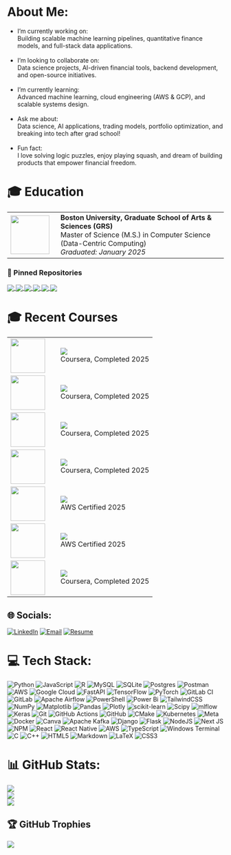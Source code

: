 # About Me:
- I’m currently working on:<br>Building scalable machine learning pipelines, quantitative finance models, and full-stack data applications.<br><br>
- I’m looking to collaborate on:<br>Data science projects, AI-driven financial tools, backend development, and open-source initiatives.<br><br>
- I’m currently learning:<br>Advanced machine learning, cloud engineering (AWS & GCP), and scalable systems design.<br><br>
- Ask me about:<br>Data science, AI applications, trading models, portfolio optimization, and breaking into tech after grad school!<br><br>
- Fun fact:<br>I love solving logic puzzles, enjoy playing squash, and dream of building products that empower financial freedom.
# 🎓 Education

<table>
  <tr>
    <td width="100px">
      <img src="https://i.postimg.cc/9MF7pYvx/BU.png" width="90px">
    </td>
    <td>
      <b>Boston University, Graduate School of Arts & Sciences (GRS)</b><br/>
      Master of Science (M.S.) in Computer Science (Data-Centric Computing)<br/>
      <i>Graduated: January 2025</i>
    </td>
  </tr>
</table>

### 📌 Pinned Repositories

<a href="https://github.com/AruneshDev/Deep-Learning-Approach-to-IMO-Problem-Solving-in-AIMO-Competition">
  <img align="center" src="https://github-readme-stats.vercel.app/api/pin/?username=AruneshDev&repo=Deep-Learning-Approach-to-IMO-Problem-Solving-in-AIMO-Competition&theme=dark" />
</a>

<a href="https://github.com/AruneshDev/Epidemic-Engine-Data-Engineering-Project">
  <img align="center" src="https://github-readme-stats.vercel.app/api/pin/?username=AruneshDev&repo=Epidemic-Engine-Data-Engineering-Project&theme=dark" />
</a>

<a href="https://github.com/AruneshDev/Automated-Trading-System-Kalshi-Weather-Model">
  <img align="center" src="https://github-readme-stats.vercel.app/api/pin/?username=AruneshDev&repo=Automated-Trading-System-Kalshi-Weather-Model&theme=dark" />
</a>

<a href="https://github.com/AruneshDev/quant-portfolio-dashboard">
  <img align="center" src="https://github-readme-stats.vercel.app/api/pin/?username=AruneshDev&repo=quant-portfolio-dashboard&theme=dark" />
</a>

<a href="https://github.com/AruneshDev/Cloud-Access-Monitoring-Dashboard">
  <img align="center" src="https://github-readme-stats.vercel.app/api/pin/?username=AruneshDev&repo=Cloud-Access-Monitoring-Dashboard&theme=dark" />
</a>

<a href="https://github.com/AruneshDev/Netflix-Dashboard-User-Subscription-and-Revenue">
  <img align="center" src="https://github-readme-stats.vercel.app/api/pin/?username=AruneshDev&repo=Netflix-Dashboard-User-Subscription-and-Revenue&theme=dark" />
</a>

# 🎓 Recent Courses

<table>
  <tr>
    <td width="100px">
      <img src="https://i.postimg.cc/44YxCq4s/Meta.png" width="80px">
    </td>
    <td>
      <a href="https://www.coursera.org/professional-certificates/meta-back-end-developer">
        <img src="https://img.shields.io/badge/Meta%20Back--End%20Developer-0064E0?style=for-the-badge&logo=meta&logoColor=white">
      </a><br/>
      Coursera, Completed 2025
    </td>
  </tr>
  <tr>
    <td width="100px">
      <img src="https://i.postimg.cc/J0gwMR8J/wharton.jpg" width="80px">
    </td>
    <td>
      <a href="https://www.coursera.org/specializations/finance-quantitative-modeling-analysts">
        <img src="https://img.shields.io/badge/Finance%20%26%20Quantitative%20Modeling-003366?style=for-the-badge&logo=university-of-pennsylvania&logoColor=white">
      </a><br/>
      Coursera, Completed 2025
    </td>
  </tr>
  <tr>
    <td width="100px">
      <img src="https://upload.wikimedia.org/wikipedia/commons/5/51/IBM_logo.svg" width="80px">
    </td>
    <td>
      <a href="https://www.coursera.org/professional-certificates/ibm-data-science">
        <img src="https://img.shields.io/badge/IBM%20Data%20Science-054ADA?style=for-the-badge&logo=ibm&logoColor=white">
      </a><br/>
      Coursera, Completed 2025
    </td>
  </tr>
  <tr>
    <td width="100px">
      <img src="https://upload.wikimedia.org/wikipedia/commons/5/51/IBM_logo.svg" width="80px">
    </td>
    <td>
      <a href="https://www.coursera.org/professional-certificates/ibm-data-analyst">
        <img src="https://img.shields.io/badge/IBM%20Data%20Analyst-054ADA?style=for-the-badge&logo=ibm&logoColor=white">
      </a><br/>
      Coursera, Completed 2025
    </td>
  </tr>
  <tr>
    <td width="100px">
      <img src="https://upload.wikimedia.org/wikipedia/commons/9/93/Amazon_Web_Services_Logo.svg" width="80px">
    </td>
    <td>
      <a href="https://www.coursera.org/learn/aws-certified-ai-practitioner">
        <img src="https://i.postimg.cc/QtMBc8Wv/AWS-Certified-AI-Practitioner-badge-150x150-bb2bb1cae960f5ee8b93d3e2ccc9dd64bff29180.png">
      </a><br/>
      AWS Certified 2025
    </td>
  </tr>
  <tr>
    <td width="100px">
      <img src="https://upload.wikimedia.org/wikipedia/commons/9/93/Amazon_Web_Services_Logo.svg" width="80px">
    </td>
    <td>
      <a href="https://www.coursera.org/learn/aws-cloud-practitioner-essentials">
        <img src="https://i.postimg.cc/CxPpzwSR/AWS-Certified-Cloud-Practitioner-badge-150x150-17da917fbddc5383838d9f8209d2030c8d99f31e.png">
      </a><br/>
      AWS Certified 2025
    </td>
  </tr>
  <tr>
    <td width="100px">
      <img src="https://i.postimg.cc/8zLCK0dw/GCP.png" width="80px">
    </td>
    <td>
      <a href="https://www.coursera.org/specializations/from-data-to-insights-google-cloud-platform">
        <img src="https://img.shields.io/badge/GCP%20Data%20Insights-4285F4?style=for-the-badge&logo=google-cloud&logoColor=white">
      </a><br/>
      Coursera, Completed 2025
    </td>
  </tr>
</table>


## 🌐 Socials:
[![LinkedIn](https://img.shields.io/badge/LinkedIn-%230077B5.svg?logo=linkedin&logoColor=white)](https://linkedin.com/in/arunesh-kumar-lal) 
[![Email](https://img.shields.io/badge/Email-D14836?logo=gmail&logoColor=white)](mailto:aklal@bu.edu) 
[![Resume](https://img.shields.io/badge/Resume-%2300C4CC.svg?logo=read-the-docs&logoColor=white)](https://www.datascienceportfol.io/static/pdf_uploads/cvs/Data_Science_Resume_Arunesh_Kumar_Lal.pdf)

# 💻 Tech Stack:
![Python](https://img.shields.io/badge/python-3670A0?style=for-the-badge&logo=python&logoColor=ffdd54) ![JavaScript](https://img.shields.io/badge/javascript-%23323330.svg?style=for-the-badge&logo=javascript&logoColor=%23F7DF1E) ![R](https://img.shields.io/badge/r-%23276DC3.svg?style=for-the-badge&logo=r&logoColor=white) ![MySQL](https://img.shields.io/badge/mysql-4479A1.svg?style=for-the-badge&logo=mysql&logoColor=white) ![SQLite](https://img.shields.io/badge/sqlite-%2307405e.svg?style=for-the-badge&logo=sqlite&logoColor=white) ![Postgres](https://img.shields.io/badge/postgres-%23316192.svg?style=for-the-badge&logo=postgresql&logoColor=white) ![Postman](https://img.shields.io/badge/Postman-FF6C37?style=for-the-badge&logo=postman&logoColor=white) ![AWS](https://img.shields.io/badge/AWS-%23FF9900.svg?style=for-the-badge&logo=amazon-aws&logoColor=white) ![Google Cloud](https://img.shields.io/badge/GoogleCloud-%234285F4.svg?style=for-the-badge&logo=google-cloud&logoColor=white) ![FastAPI](https://img.shields.io/badge/FastAPI-005571?style=for-the-badge&logo=fastapi) ![TensorFlow](https://img.shields.io/badge/TensorFlow-%23FF6F00.svg?style=for-the-badge&logo=TensorFlow&logoColor=white) ![PyTorch](https://img.shields.io/badge/PyTorch-%23EE4C2C.svg?style=for-the-badge&logo=PyTorch&logoColor=white) ![GitLab CI](https://img.shields.io/badge/gitlab%20CI-%23181717.svg?style=for-the-badge&logo=gitlab&logoColor=white) ![GitLab](https://img.shields.io/badge/gitlab-%23181717.svg?style=for-the-badge&logo=gitlab&logoColor=white) ![Apache Airflow](https://img.shields.io/badge/Apache%20Airflow-017CEE?style=for-the-badge&logo=Apache%20Airflow&logoColor=white) ![PowerShell](https://img.shields.io/badge/PowerShell-%235391FE.svg?style=for-the-badge&logo=powershell&logoColor=white) ![Power Bi](https://img.shields.io/badge/power_bi-F2C811?style=for-the-badge&logo=powerbi&logoColor=black) ![TailwindCSS](https://img.shields.io/badge/tailwindcss-%2338B2AC.svg?style=for-the-badge&logo=tailwind-css&logoColor=white) ![NumPy](https://img.shields.io/badge/numpy-%23013243.svg?style=for-the-badge&logo=numpy&logoColor=white) ![Matplotlib](https://img.shields.io/badge/Matplotlib-%23ffffff.svg?style=for-the-badge&logo=Matplotlib&logoColor=black) ![Pandas](https://img.shields.io/badge/pandas-%23150458.svg?style=for-the-badge&logo=pandas&logoColor=white) ![Plotly](https://img.shields.io/badge/Plotly-%233F4F75.svg?style=for-the-badge&logo=plotly&logoColor=white) ![scikit-learn](https://img.shields.io/badge/scikit--learn-%23F7931E.svg?style=for-the-badge&logo=scikit-learn&logoColor=white) ![Scipy](https://img.shields.io/badge/SciPy-%230C55A5.svg?style=for-the-badge&logo=scipy&logoColor=%white) ![mlflow](https://img.shields.io/badge/mlflow-%23d9ead3.svg?style=for-the-badge&logo=numpy&logoColor=blue) ![Keras](https://img.shields.io/badge/Keras-%23D00000.svg?style=for-the-badge&logo=Keras&logoColor=white) ![Git](https://img.shields.io/badge/git-%23F05033.svg?style=for-the-badge&logo=git&logoColor=white) ![GitHub Actions](https://img.shields.io/badge/github%20actions-%232671E5.svg?style=for-the-badge&logo=githubactions&logoColor=white) ![GitHub](https://img.shields.io/badge/github-%23121011.svg?style=for-the-badge&logo=github&logoColor=white) ![CMake](https://img.shields.io/badge/CMake-%23008FBA.svg?style=for-the-badge&logo=cmake&logoColor=white) ![Kubernetes](https://img.shields.io/badge/kubernetes-%23326ce5.svg?style=for-the-badge&logo=kubernetes&logoColor=white) ![Meta](https://img.shields.io/badge/Meta-%230467DF.svg?style=for-the-badge&logo=Meta&logoColor=white) ![Docker](https://img.shields.io/badge/docker-%230db7ed.svg?style=for-the-badge&logo=docker&logoColor=white) ![Canva](https://img.shields.io/badge/Canva-%2300C4CC.svg?style=for-the-badge&logo=Canva&logoColor=white) ![Apache Kafka](https://img.shields.io/badge/Apache%20Kafka-000?style=for-the-badge&logo=apachekafka) ![Django](https://img.shields.io/badge/django-%23092E20.svg?style=for-the-badge&logo=django&logoColor=white) ![Flask](https://img.shields.io/badge/flask-%23000.svg?style=for-the-badge&logo=flask&logoColor=white) ![NodeJS](https://img.shields.io/badge/node.js-6DA55F?style=for-the-badge&logo=node.js&logoColor=white) ![Next JS](https://img.shields.io/badge/Next-black?style=for-the-badge&logo=next.js&logoColor=white) ![NPM](https://img.shields.io/badge/NPM-%23CB3837.svg?style=for-the-badge&logo=npm&logoColor=white) ![React](https://img.shields.io/badge/react-%2320232a.svg?style=for-the-badge&logo=react&logoColor=%2361DAFB) ![React Native](https://img.shields.io/badge/react_native-%2320232a.svg?style=for-the-badge&logo=react&logoColor=%2361DAFB) ![AWS](https://img.shields.io/badge/AWS-%23FF9900.svg?style=for-the-badge&logo=amazon-aws&logoColor=white) ![TypeScript](https://img.shields.io/badge/typescript-%23007ACC.svg?style=for-the-badge&logo=typescript&logoColor=white) ![Windows Terminal](https://img.shields.io/badge/Windows%20Terminal-%234D4D4D.svg?style=for-the-badge&logo=windows-terminal&logoColor=white) ![C](https://img.shields.io/badge/c-%2300599C.svg?style=for-the-badge&logo=c&logoColor=white) ![C++](https://img.shields.io/badge/c++-%2300599C.svg?style=for-the-badge&logo=c%2B%2B&logoColor=white) ![HTML5](https://img.shields.io/badge/html5-%23E34F26.svg?style=for-the-badge&logo=html5&logoColor=white) ![Markdown](https://img.shields.io/badge/markdown-%23000000.svg?style=for-the-badge&logo=markdown&logoColor=white) ![LaTeX](https://img.shields.io/badge/latex-%23008080.svg?style=for-the-badge&logo=latex&logoColor=white) ![CSS3](https://img.shields.io/badge/css3-%231572B6.svg?style=for-the-badge&logo=css3&logoColor=white)
# 📊 GitHub Stats:
![](https://github-readme-stats.vercel.app/api?username=AruneshDev&theme=dark&hide_border=false&include_all_commits=false&count_private=false)<br/>
![](https://nirzak-streak-stats.vercel.app/?user=AruneshDev&theme=dark&hide_border=false)<br/>
![](https://github-readme-stats.vercel.app/api/top-langs/?username=AruneshDev&theme=dark&hide_border=false&include_all_commits=false&count_private=false&layout=compact)

## 🏆 GitHub Trophies
![](https://github-profile-trophy.vercel.app/?username=AruneshDev&theme=radical&no-frame=false&no-bg=false&margin-w=4)


<!-- Proudly created with GPRM ( https://gprm.itsvg.in ) -->
